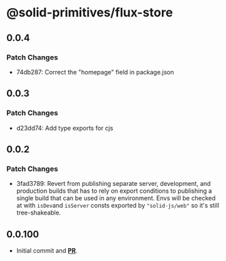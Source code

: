 # @solid-primitives/flux-store

## 0.0.4

### Patch Changes

- 74db287: Correct the "homepage" field in package.json

## 0.0.3

### Patch Changes

- d23dd74: Add type exports for cjs

## 0.0.2

### Patch Changes

- 3fad3789: Revert from publishing separate server, development, and production builds that has to rely on export conditions
  to publishing a single build that can be used in any environment.
  Envs will be checked at with `isDev`and `isServer` consts exported by `"solid-js/web"` so it's still tree-shakeable.

## 0.0.100

- Initial commit and [**PR**](https://github.com/solidjs-community/solid-primitives/pull/327).
